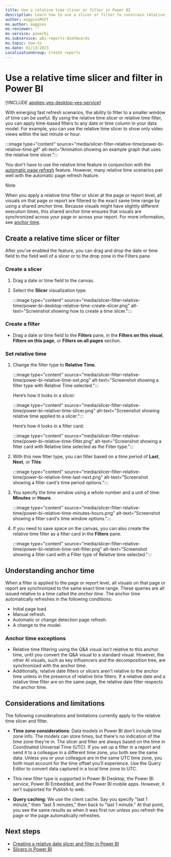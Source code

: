 ```yaml
---
title: Use a relative time slicer or filter in Power BI
description: Learn how to use a slicer or filter to constrain relative time ranges in Power BI.
author: maggiesMSFT
ms.author: maggies
ms.reviewer: ''
ms.service: powerbi
ms.subservice: pbi-reports-dashboards
ms.topic: how-to
ms.date: 01/13/2023
LocalizationGroup: Create reports
---
```


# Use a relative time slicer and filter in Power BI

[!INCLUDE [applies-yes-desktop-yes-service](../includes/applies-yes-desktop-yes-service.md)]

With emerging fast refresh scenarios, the ability to filter to a smaller window of time can be useful. By using the relative time slicer or relative time filter, you can apply time-based filters to any date or time column in your data model. For example, you can use the relative time slicer to show only video views within the last minute or hour.

:::image type="content" source="media/slicer-filter-relative-time/power-bi-relative-time.gif" alt-text="Animation showing an example graph that uses the relative time slicer.":::

You don't have to use the relative time feature in conjunction with the [automatic page refresh](../create-reports/desktop-automatic-page-refresh.md) feature. However, many relative time scenarios pair well with the automatic page refresh feature.

> [!NOTE]
> When you apply a relative time filter or slicer at the page or report level, all visuals on that page or report are filtered to the exact same time range by using a shared *anchor* time. Because visuals might have slightly different execution times, this shared anchor time ensures that visuals are synchronized across your page or across your report. For more information, see [anchor time](#understanding-anchor-time).

## Create a relative time slicer or filter

After you've enabled the feature, you can drag and drop the date or time field to the field well of a slicer or to the drop zone in the Filters pane.

### Create a slicer

1. Drag a date or time field to the canvas.

2. Select the **Slicer** visualization type.

   :::image type="content" source="media/slicer-filter-relative-time/power-bi-desktop-relative-time-create-slicer.png" alt-text="Screenshot showing how to create a time slicer.":::

### Create a filter

- Drag a date or time field to the **Filters** pane, in the **Filters on this visual**, **Filters on this page**, or **Filters on all pages** section.

### Set relative time

1. Change the filter type to **Relative Time**.

   :::image type="content" source="media/slicer-filter-relative-time/power-bi-relative-time-set.png" alt-text="Screenshot showing a filter type with Relative Time selected.":::

   Here’s how it looks in a slicer:

   :::image type="content" source="media/slicer-filter-relative-time/power-bi-relative-time-slicer.png" alt-text="Screenshot showing relative time applied to a slicer.":::

   Here’s how it looks in a filter card:

   :::image type="content" source="media/slicer-filter-relative-time/power-bi-relative-time-filter.png" alt-text="Screenshot showing a filter card with Relative time selected as the Filter type.":::

1. With this new filter type, you can filter based on a time period of **Last**, **Next**, or **This**:

   :::image type="content" source="media/slicer-filter-relative-time/power-bi-relative-time-last-next.png" alt-text="Screenshot showing a filter card's time period options.":::

1. You specify the time window using a whole number and a unit of time: **Minutes** or **Hours**.

   :::image type="content" source="media/slicer-filter-relative-time/power-bi-relative-time-minutes-hours.png" alt-text="Screenshot showing a filter card's time window options.":::

1. If you need to save space on the canvas, you can also create the relative time filter as a filter card in the **Filters** pane.

   :::image type="content" source="media/slicer-filter-relative-time/power-bi-relative-time-set-filter.png" alt-text="Screenshot showing a filter card with a Filter type of Relative time selected.":::

## Understanding anchor time

When a filter is applied to the page or report level, all visuals on that page or report are synchronized to the same exact time range. These queries are all issued relative to a time called the *anchor time*. The anchor time automatically refreshes in the following conditions:

- Initial page load.
- Manual refresh.
- Automatic or change detection page refresh.
- A change to the model.

### Anchor time exceptions

- Relative time filtering using the Q&A visual isn't relative to this anchor time, until you convert the Q&A visual to a standard visual. However, the other AI visuals, such as key influencers and the decomposition tree, are synchronized with the anchor time.
- Additionally, relative date filters or slicers aren't relative to the anchor time unless in the presence of relative time filters. If a relative date and a relative time filter are on the same page, the relative date filter respects the anchor time.

## Considerations and limitations

The following considerations and limitations currently apply to the relative time slicer and filter.

- **Time zone considerations**: Data models in Power BI don't include time zone info. The models can store times, but there's no indication of the time zone they're in. The slicer and filter are always based on the time in Coordinated Universal Time (UTC). If you set up a filter in a report and send it to a colleague in a different time zone, you both see the same data. Unless you or your colleague are in the same UTC time zone, you both must account for the time offset you’ll experience. Use the Query Editor to convert data captured in a local time zone to UTC.
- This new filter type is supported in Power BI Desktop, the Power BI service, Power BI Embedded, and the Power BI mobile apps. However, it isn't supported for Publish to web.

- **Query caching**: We use the client cache. Say you specify "last 1 minute," then "last 5 minutes," then back to "last 1 minute." At that point, you see the same results as when it was first run unless you refresh the page or the page automatically refreshes.

## Next steps

- [Creating a relative date slicer and filter in Power BI](../visuals/desktop-slicer-filter-date-range.md)
- [Slicers in Power BI](../visuals/power-bi-visualization-slicers.md)
